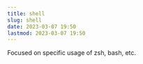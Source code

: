 ```yaml
---
title: shell
slug: shell
date: 2023-03-07 19:50
lastmod: 2023-03-07 19:50
---
```


Focused on specific usage of zsh, bash, etc.
